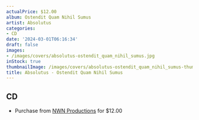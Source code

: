 ```yaml
---
actualPrice: $12.00
album: Ostendit Quam Nihil Sumus
artist: Absolutus
categories:
- CD
date: '2024-03-01T06:16:34'
draft: false
images:
- /images/covers/absolutus-ostendit_quam_nihil_sumus.jpg
inStock: true
thumbnailImage: /images/covers/absolutus-ostendit_quam_nihil_sumus-thumb.jpg
title: Absolutus - Ostendit Quam Nihil Sumus
---
```


## CD
* Purchase from [NWN Productions](http://shop.nwnprod.com/index.php?route=product/product&path=93&product_id=32865&sort=pd.name&order=ASC) for $12.00
